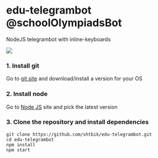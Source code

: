 # edu-telegrambot @schoolOlympiadsBot

NodeJS telegrambot with inline-keyboards

![](http://ibb.co/dNydmS)

### **1. Install git**

Go to [git site](https://git-scm.com/downloads) and download/install a version for your OS

### **2. Install node**

Go to [Node JS](https://nodejs.org/en/) site and pick the latest version

### **3. Clone the repository and install dependencies**

    git clone https://github.com/shtbik/edu-telegrambot.git
    cd edu-telegrambot
    npm install
    npm start

